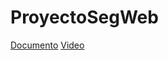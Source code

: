# ProyectoSegWeb

[Documento](https://github.com/D4vidd/ProyectoSegWeb/blob/main/ProyectoFinal_EquipoDinamita.pdf)
[Video](https://drive.google.com/drive/folders/1cLQFzoZybUyjbmhZh4Wm8WY_YtB6y--S?usp=sharing)
